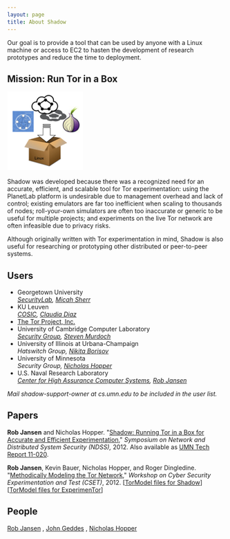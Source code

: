 ```yaml
---
layout: page
title: About Shadow
---
```


Our goal is to provide a tool that can be used by anyone with a Linux machine or access to EC2 to hasten the development of research prototypes and reduce the time to deployment.

Mission: Run Tor in a Box
-------------------------

<div class="torinabox">
  <img title="Run Tor in a box with Shadow!" src="/assets/torinabox.png" alt="" width="175px" />
</div>

Shadow was developed because there was a recognized need for an accurate, efficient, and scalable tool for Tor experimentation: using the PlanetLab platform is undesirable due to management overhead and lack of control; existing emulators are far too inefficient when scaling to thousands of nodes; roll-your-own simulators are often too inaccurate or generic to be useful for multiple projects; and experiments on the live Tor network are often infeasible due to privacy risks.

Although originally written with Tor experimentation in mind, Shadow is also useful for researching or prototyping other distributed or peer-to-peer systems.

Users
-----

+ Georgetown University  
  _[SecurityLab](https://security.cs.georgetown.edu/), [Micah Sherr](https://security.cs.georgetown.edu/~msherr)_
+ KU Leuven  
  _[COSIC](http://www.esat.kuleuven.be/cosic/), [Claudia Diaz](http://homes.esat.kuleuven.be/~cdiaz/)_
+ [The Tor Project, Inc.](https://www.torproject.org/)
+ University of Cambridge Computer Laboratory  
  _[Security Group](https://www.cl.cam.ac.uk/research/security), [Steven Murdoch](https://www.cl.cam.ac.uk/~sjm217/)_
+ University of Illinois at Urbana-Champaign  
  _Hatswitch Group, [Nikita Borisov](https://hatswitch.org/~nikita)_
+ University of Minnesota  
  _Security Group, [Nicholas Hopper](https://www-users.cs.umn.edu/~hopper/)_
+ U.S. Naval Research Laboratory  
  _[Center for High Assurance Computer Systems](https://www.nrl.navy.mil/itd/chacs/5543), [Rob Jansen](http://cs.umn.edu/~jansen)_

_Mail shadow-support-owner at cs.umn.edu to be included in the user list._

Papers
------

&#x20;<strong>Rob Jansen</strong> and Nicholas Hopper. "<a onclick="javascript: _gaq.push(['_trackPageview', '/downloads/shadow-ndss2012.pdf']);" href="http://www-users.cs.umn.edu/~jansen/papers/shadow-ndss2012.pdf">Shadow: Running Tor in a Box for Accurate and Efficient Experimentation</a>," <span style="font-style: italic;">Symposium on Network and Distributed System Security (NDSS),</span> 2012. Also available as <a onclick="javascript: _gaq.push(['_trackPageview', '/downloads/shadow-umntr11-020.pdf']);" href="http://www.cs.umn.edu/tech_reports_upload/tr2011/11-020.pdf">UMN Tech Report 11-020</a>.

&#x20;<strong>Rob Jansen</strong>, Kevin Bauer, Nicholas Hopper, and Roger Dingledine. "<a onclick="javascript: _gaq.push(['_trackPageview', '/downloads/tormodel-cset2012.pdf']);" href="http://www-users.cs.umn.edu/~jansen/papers/tormodel-cset2012.pdf">Methodically Modeling the Tor Network</a>," <span style="font-style: italic;">Workshop on Cyber Security Experimentation and Test (CSET)</span>, 2012. \[<a href="http://www-users.cs.umn.edu/~jansen/papers/tormodel_shadow.tar.gz">TorModel files for Shadow</a>\] \[<a href="http://www-users.cs.umn.edu/~jansen/papers/tormodel_exptor.tar.gz">TorModel files for ExperimenTor</a>\]

People
------

[Rob Jansen](http://cs.umn.edu/~jansen) , [John Geddes](http://cs.umn.edu/~geddes) , [Nicholas Hopper](https://www-users.cs.umn.edu/~hopper/) 

